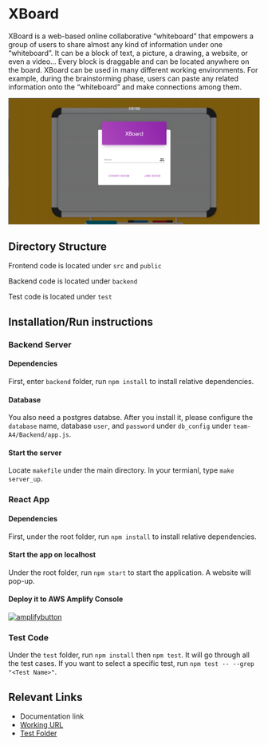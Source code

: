 # XBoard
XBoard is a web-based online collaborative “whiteboard” that empowers a group of users to share almost any kind of information under one “whiteboard”. It can be a block of text, a picture, a drawing, a website, or even a video… Every block is draggable and can be located anywhere on the board. XBoard can be used in many different working environments. For example, during the brainstorming phase, users can paste any related information onto the “whiteboard” and make connections among them.


![screenshot](public/FrontPage.png)

## Directory Structure
Frontend code is located under `src` and `public` 

Backend code is located under `backend` 

Test code is located under `test`


## Installation/Run instructions
### Backend Server

#### Dependencies
First, enter `backend` folder, run `npm install` to install relative dependencies. 

#### Database
You also need a postgres databse. After you install it, please configure the `database` name, database `user`, and `password` under `db_config` under `team-A4/Backend/app.js`. 

#### Start the server
Locate `makefile` under the main directory. In your termianl, type `make server_up`. 

### React App
#### Dependencies
First, under the root folder, run `npm install` to install relative dependencies. 

#### Start the app on localhost
Under the root folder, run `npm start` to start the application. A website will pop-up. 


#### Deploy it to AWS Amplify Console
[![amplifybutton](https://oneclick.amplifyapp.com/button.svg)](https://console.aws.amazon.com/amplify/home#/deploy?repo=https://github.com/CS130-W20/team-A4)

### Test Code
Under the `test` folder, run `npm install` then `npm test`. It will go through all the test cases. If you want to select a specific test, run `npm test -- --grep "<Test Name>"`. 

## Relevant Links 
- Documentation link
- [Working URL](https://master.d113oqii0ijw7a.amplifyapp.com/)
- [Test Folder](https://github.com/CS130-W20/team-A4/tree/master/test)




